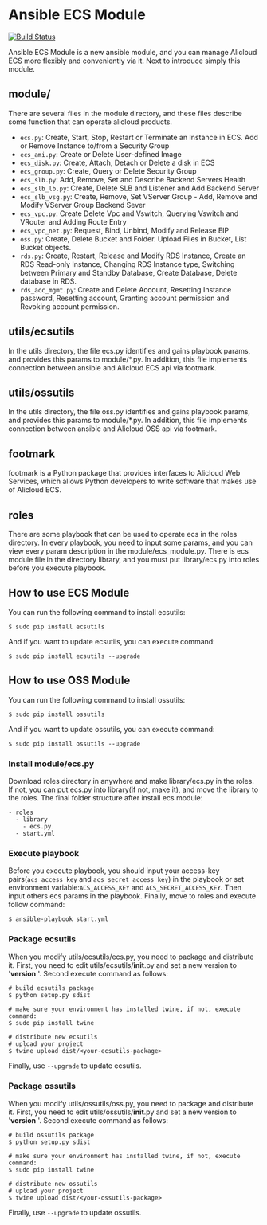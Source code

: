 # Ansible ECS Module

[![Build Status](https://travis-ci.org/Click2Cloud/ansible-provider.svg?branch=master)](https://travis-ci.org/Click2Cloud/ansible-provider)

Ansible ECS Module is a new ansible module, and you can manage Alicloud ECS more flexibly and conveniently via it. Next to introduce simply this module.
## module/
There are several files in the module directory, and these files describe some function that can operate alicloud products.

- `ecs.py`: Create, Start, Stop, Restart or Terminate an Instance in ECS. Add or Remove Instance to/from a Security Group
- `ecs_ami.py`: Create or Delete User-defined Image
- `ecs_disk.py`: Create, Attach, Detach or Delete a disk in ECS
- `ecs_group.py`: Create, Query or Delete Security Group
- `ecs_slb.py`: Add, Remove, Set and Describe Backend Servers Health
- `ecs_slb_lb.py`: Create, Delete SLB and Listener and Add Backend Server
- `ecs_slb_vsg.py`: Create, Remove, Set VServer Group - Add, Remove and Modify VServer Group Backend Sever
- `ecs_vpc.py`: Create Delete Vpc and Vswitch, Querying Vswitch and VRouter and Adding Route Entry
- `ecs_vpc_net.py`: Request, Bind, Unbind, Modify and Release EIP
- `oss.py`: Create, Delete Bucket and Folder. Upload Files in Bucket, List Bucket objects.
- `rds.py`: Create, Restart, Release and Modify RDS Instance, Create an RDS Read-only Instance, Changing RDS Instance type,
 Switching between Primary and Standby Database, Create Database, Delete database in RDS.
- `rds_acc_mgmt.py`: Create and Delete Account, Resetting Instance password, Resetting account, Granting account permission and Revoking account permission.

## utils/ecsutils
In the utils directory, the file ecs.py identifies and gains playbook params, and provides this params to module/*.py. In addition, this file implements connection between ansible and Alicloud ECS api via footmark.

## utils/ossutils
In the utils directory, the file oss.py identifies and gains playbook params, and provides this params to module/*.py. In addition, this file implements connection between ansible and Alicloud OSS api via footmark.

## footmark
footmark is a Python package that provides interfaces to Alicloud Web Services, which allows Python developers to write software that makes use of Alicloud ECS.

## roles
There are some playbook that can be used to operate ecs in the roles directory. In every playbook, you need to input some params, and you can view every param description in the module/ecs_module.py.
There is ecs module file in the directory library, and you must put library/ecs.py into roles before you execute playbook.


## How to use ECS Module
You can run the following command to install ecsutils:

	$ sudo pip install ecsutils
And if you want to update ecsutils, you can execute command:

	$ sudo pip install ecsutils --upgrade
	
## How to use OSS Module
You can run the following command to install ossutils:

	$ sudo pip install ossutils
And if you want to update ossutils, you can execute command:

	$ sudo pip install ossutils --upgrade

### Install module/ecs.py
Download roles directory in anywhere and make library/ecs.py in the roles. If not, you can put ecs.py into library(if not, make it), and move the library to the roles. The final folder structure after install ecs module:

	- roles
	  - library
	    - ecs.py
	  - start.yml

### Execute playbook
Before you execute playbook, you should input your access-key pairs(`acs_access_key` and `acs_secret_access_key`) in the playbook or set environment variable:`ACS_ACCESS_KEY` and `ACS_SECRET_ACCESS_KEY`. Then input others ecs params in the playbook. Finally, move to roles and execute follow command:

	$ ansible-playbook start.yml

### Package ecsutils
When you modify utils/ecsutils/ecs.py, you need to package and distribute it. First, you need to edit utils/ecsutils/__init__.py and set a new version to '__version__ '. Second execute command as follows:

    # build ecsutils package
    $ python setup.py sdist

    # make sure your environment has installed twine, if not, execute command:
    $ sudo pip install twine

    # distribute new ecsutils
    # upload your project
	$ twine upload dist/<your-ecsutils-package>
Finally, use `--upgrade` to update ecsutils.


### Package ossutils
When you modify utils/ossutils/oss.py, you need to package and distribute it. First, you need to edit utils/ossutils/__init__.py and set a new version to '__version__ '. Second execute command as follows:

    # build ossutils package
    $ python setup.py sdist

    # make sure your environment has installed twine, if not, execute command:
    $ sudo pip install twine

    # distribute new ossutils
    # upload your project
	$ twine upload dist/<your-ossutils-package>
Finally, use `--upgrade` to update ossutils.
	   

